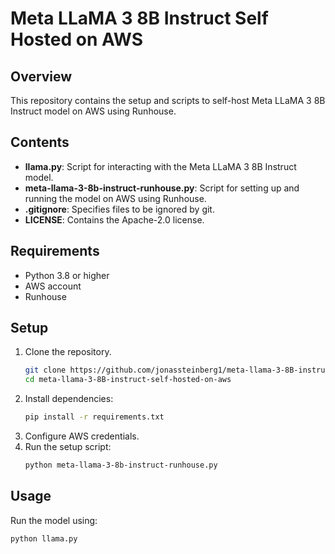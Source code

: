 # Meta LLaMA 3 8B Instruct Self Hosted on AWS

## Overview
This repository contains the setup and scripts to self-host Meta LLaMA 3 8B Instruct model on AWS using Runhouse.

## Contents
- **llama.py**: Script for interacting with the Meta LLaMA 3 8B Instruct model.
- **meta-llama-3-8b-instruct-runhouse.py**: Script for setting up and running the model on AWS using Runhouse.
- **.gitignore**: Specifies files to be ignored by git.
- **LICENSE**: Contains the Apache-2.0 license.

## Requirements
- Python 3.8 or higher
- AWS account
- Runhouse

## Setup
1. Clone the repository.
    ```bash
    git clone https://github.com/jonassteinberg1/meta-llama-3-8B-instruct-self-hosted-on-aws.git
    cd meta-llama-3-8B-instruct-self-hosted-on-aws
    ```
2. Install dependencies:
    ```bash
    pip install -r requirements.txt
    ```
3. Configure AWS credentials.
4. Run the setup script:
    ```bash
    python meta-llama-3-8b-instruct-runhouse.py
    ```

## Usage
Run the model using:
```bash
python llama.py

